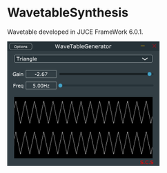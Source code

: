 # WavetableSynthesis
Wavetable developed in JUCE FrameWork 6.0.1.

<img src="https://raw.githubusercontent.com/SebastianCarvalhoSalazar/WavetableSynthesis/master/Assets/Wavetable.PNG" width="70%"></img>